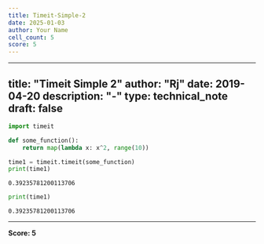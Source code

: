 ```yaml
---
title: Timeit-Simple-2
date: 2025-01-03
author: Your Name
cell_count: 5
score: 5
---
```


---
title: "Timeit Simple 2"
author: "Rj"
date: 2019-04-20
description: "-"
type: technical_note
draft: false
---

```python
import timeit
```


```python
def some_function():
    return map(lambda x: x^2, range(10))
```


```python
time1 = timeit.timeit(some_function)
print(time1)
```

    0.39235781200113706



```python
print(time1)
```

    0.39235781200113706



---
**Score: 5**